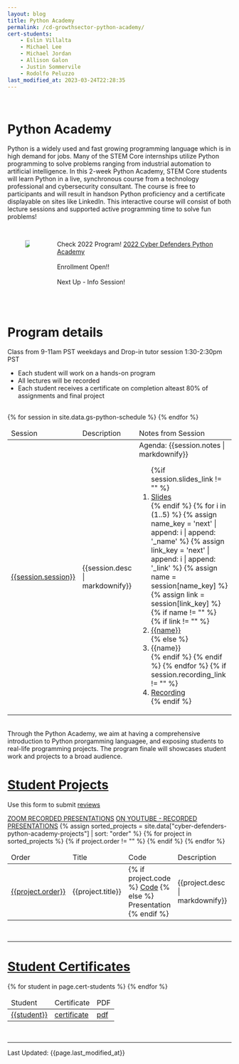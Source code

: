 ```yaml
---
layout: blog
title: Python Academy
permalink: /cd-growthsector-python-academy/
cert-students:
    - Eslin Villalta 
    - Michael Lee
    - Michael Jordan
    - Allison Galon
    - Justin Sommervile
    - Rodolfo Peluzzo 
last_modified_at: 2023-03-24T22:28:35
---
```

<br/>
<h1 class="title">Python Academy</h1>

Python is a widely used and fast growing programming language which is in high demand for jobs.  Many of the STEM Core internships utilize Python programming to solve problems ranging from industrial automation to artificial intelligence.  In this 2-week Python Academy, STEM Core students will learn Python in a live, synchronous course from a technology professional and cybersecurity consultant.  The course is free to participants and will result in handson Python proficiency and a certificate displayable on sites like LinkedIn.  This interactive course will consist of both lecture sessions and supported active programming time to solve fun problems!

<br/>
<section>
<div class="container">
    <div class="columns is-multiline is-mobile is-centered">
        <div class="column is-one-third">
            <figure class="image">
            <img src="{{site.url}}{{site.baseurl}}assets/images/gs-python.png"/>
            </figure>
        </div>
        <div class="column is-two-third">
        <p class="has-text-left">   
            <div>
                <span class="tag is-danger">Check 2022 Program!</span> <a href='/2022-cd-growthsector-python-academy/'>2022 Cyber Defenders Python Academy</a>
                <br/> <br/>
                <span class="tag is-danger">Enrollment Open!!</span>
                <br/> <br/>
                <span class="tag is-danger">Next Up - Info Session!</span>
                <br/> <br/>
            </div>
            </p>
        </div>
    </div>
</div>
</section>

<br/>
<h1 class="title">Program details</h1>
<div>
    <p class="tag is-info">Class from 9-11am PST weekdays and Drop-in tutor session 1:30-2:30pm PST</p>
    <ul>
        <li>Each student will work on a hands-on program</li>
        <li>All lectures will be recorded</li>
        <li>Each student receives a certificate on completion alteast 80% of assignments and final project</li>
    </ul>
</div>
<br/>
<table class="table is-bordered is-striped">
    <thead>
        <td>Session</td><td>Description</td><td>Notes from Session</td>
    </thead>
    <tbody>
    {% for session in site.data.gs-python-schedule %} 
    <tr>
        <td><a id="{{session.session| url_encode}}" href="#{{session.session | url_encode}}">{{session.session}}</a></td>
        <td>{{session.desc | markdownify}}</td>
        <td>Agenda: {{session.notes | markdownify}}
            <ol>
            {%if session.slides_link != "" %}
                <li><a href="{{session.slides_link}}" class="tag is-info">Slides</a></li>
            {% endif %}
            {% for i in (1..5) %}
                {% assign name_key = 'next' | append: i | append: '_name' %}
                {% assign link_key = 'next' | append: i | append: '_link' %}
                {% assign name = session[name_key] %}
                {% assign link = session[link_key] %}
                {% if name != "" %}
                    {% if link != "" %}
                    <li><a href="{{link}}" class="tag is-warning">{{name}}</a></li>
                    {% else %}
                    <li>{{name}}</li>
                    {% endif %}
                {% endif %}
            {% endfor %}
            {% if session.recording_link != "" %}                
                <li><a href="{{session.recording_link}}" class="tag is-info">Recording</a></li>
            {% endif %}
            </ol>
        </td>
    </tr>
    {% endfor %}
    </tbody>
</table>

<br/>
Through the Python Academy, we aim at having a comprehensive introduction to Python prorgamming languagee, and exposing students to real-life programming projects. The program finale will showcases student work and projects to a broad audience.
<br/>

<h1 class="title"><a id="projects" href="#projects">Student Projects</a></h1>
<p>Use this form to submit <a href="https://docs.google.com/forms/d/e/1FAIpQLScfQpNgIJ9_Tutuvp2okFOz70ycN04w1Xh0RsoL94lqFjzqgA/viewform">reviews</a></p>
<a class="tag is-danger" href="">ZOOM RECORDED PRESENTATIONS</a>
<a class="tag is-info" href="https://www.youtube.com/watch?v=3Zqv3rwofLw">ON YOUTUBE - RECORDED PRESENTATIONS</a>
<table class="table is-bordered is-striped">
    <thead>
        <td>Order</td><td>Title</td><td>Code</td><td>Description</td><td>Team</td>
    </thead>
    <tbody>
    {% assign sorted_projects = site.data["cyber-defenders-python-academy-projects"]  | sort: "order" %}
    {% for project in sorted_projects %} 
            {% if project.order != "" %}
    <tr>
        <td><a id="{{project.title| url_encode}}" href="#{{project.title | url_encode}}">{{project.order}}</a></td>
        <td>{{project.title}}</td>
        <td>{% if project.code %}
            <a href="{{project.code}}">Code</a>
            {% else %}
            Presentation
            {% endif %}
            </td>
        <td>{{project.desc | markdownify}}</td>
        <td>{{project.team | markdownify}}</td>
    </tr>
    {% endif %}
    {% endfor %}
    </tbody>
</table>
<br/>
<hr/>

<h1 class="title"><a id="certificates" href="#certificates">Student Certificates</a></h1>
<table class="table is-bordered is-striped">
    <thead>
        <td>Student</td><td>Certificate</td><td>PDF</td>
    </thead>
    <tbody>
    {% for student in page.cert-students %} 
    <tr>
        <td><a id="{{student | url_encode}}" href="#{{student | url_encode}}">{{student}}</a></td>
        <td><a href="{{site.url}}{{site.baseurl}}assets/images/gs-certs/png/2023-08/png/{{student | replace: ' ','_'}}.png">certificate</a></td>
        <td><a href="{{site.url}}{{site.baseurl}}assets/images/gs-certs/png/2023-08/pdf/{{student | replace: ' ','_'}}.pdf">pdf</a></td>
    </tr>
    {% endfor %}
    </tbody>
</table>
<br/>

<hr/>
Last Updated: {{page.last_modified_at}}